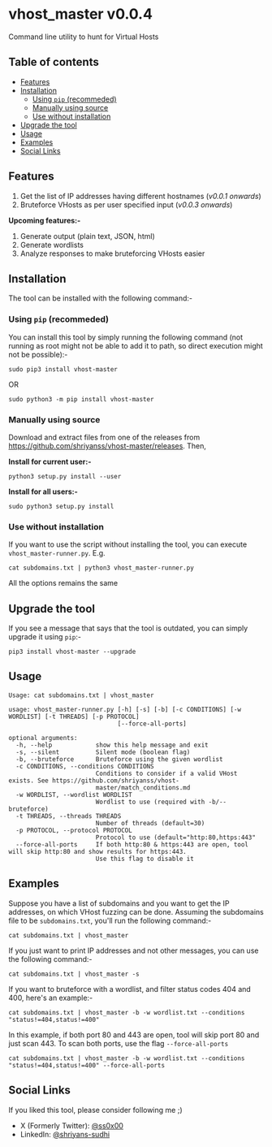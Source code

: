 # vhost_master v0.0.4
Command line utility to hunt for Virtual Hosts

## Table of contents
- [Features](#features)
- [Installation](#installation)
    - [Using `pip` (recommeded)](#using-pip-recommeded)
    - [Manually using source](#manually-using-source)
    - [Use without installation](#use-without-installation)
- [Upgrade the tool](#upgrade-the-tool)
- [Usage](#usage)
- [Examples](#examples)
- [Social Links](#social-links)

## Features
1. Get the list of IP addresses having different hostnames (*v0.0.1 onwards*)
1. Bruteforce VHosts as per user specified input (*v0.0.3 onwards*)

**Upcoming features:-**
1. Generate output (plain text, JSON, html)
1. Generate wordlists
1. Analyze responses to make bruteforcing VHosts easier

## Installation
The tool can be installed with the following command:-

### Using `pip` (recommeded)
You can install this tool by simply running the following command (not running as root might not be able to add it to path, so direct execution might not be possible):-
```
sudo pip3 install vhost-master
```
OR
```
sudo python3 -m pip install vhost-master
```

### Manually using source
Download and extract files from one of the releases from https://github.com/shriyanss/vhost-master/releases. Then,


**Install for current user:-**
```
python3 setup.py install --user
```

**Install for all users:-**
```
sudo python3 setup.py install
```

### Use without installation
If you want to use the script without installing the tool, you can execute `vhost_master-runner.py`. E.g.
```
cat subdomains.txt | python3 vhost_master-runner.py
```

All the options remains the same

<!-- **NOTE: If you install directly from `git clone`, you might encounter some errors. So, consider installing from [releases](https://github.com/shriyanss/vhost-master/releases) instead** -->

## Upgrade the tool
If you see a message that says that the tool is outdated, you can simply upgrade it using `pip`:-
```
pip3 install vhost-master --upgrade
```

## Usage
```
Usage: cat subdomains.txt | vhost_master
```

```
usage: vhost_master-runner.py [-h] [-s] [-b] [-c CONDITIONS] [-w WORDLIST] [-t THREADS] [-p PROTOCOL]
                              [--force-all-ports]

optional arguments:
  -h, --help            show this help message and exit
  -s, --silent          Silent mode (boolean flag)
  -b, --bruteforce      Bruteforce using the given wordlist
  -c CONDITIONS, --conditions CONDITIONS
                        Conditions to consider if a valid VHost exists. See https://github.com/shriyanss/vhost-
                        master/match_conditions.md
  -w WORDLIST, --wordlist WORDLIST
                        Wordlist to use (required with -b/--bruteforce)
  -t THREADS, --threads THREADS
                        Number of threads (default=30)
  -p PROTOCOL, --protocol PROTOCOL
                        Protocol to use (default="http:80,https:443"
  --force-all-ports     If both http:80 & https:443 are open, tool will skip http:80 and show results for https:443.
                        Use this flag to disable it
```

## Examples
Suppose you have a list of subdomains and you want to get the IP addresses, on which VHost fuzzing can be done. Assuming the subdomains file to be `subdomains.txt`, you'll run the following command:-
```
cat subdomains.txt | vhost_master
```

If you just want to print IP addresses and not other messages, you can use the following command:-
```
cat subdomains.txt | vhost_master -s
```

If you want to bruteforce with a wordlist, and filter status codes 404 and 400, here's an example:-
```
cat subdomains.txt | vhost_master -b -w wordlist.txt --conditions "status!=404,status!=400"
```

In this example, if both port 80 and 443 are open, tool will skip port 80 and just scan 443. To scan both ports, use the flag `--force-all-ports`
```
cat subdomains.txt | vhost_master -b -w wordlist.txt --conditions "status!=404,status!=400" --force-all-ports
```

## Social Links
If you liked this tool, please consider following me ;)
- X (Formerly Twitter): [@ss0x00](https://twitter.com/ss0x00)
- LinkedIn: [@shriyans-sudhi](https://www.linkedin.com/in/shriyans-sudhi/)
